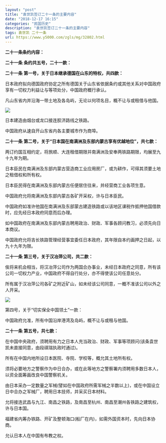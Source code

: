 ```yaml
---
layout: "post"
title: "袁世凯签订二十一条的主要内容"
date: "2018-12-17 16:15"
categories: "民国历史"
description: "袁世凯签订二十一条的主要内容"
tags: 袁世凯 二十一条
url: https://www.y5000.com/zgls/mg/32802.html
---
```






**二十一条条约内容：**

**二十一条** **条约共五号，二十一款：**

**二十一条** **第一号，关于日本继承德国在山东的特权，共四款：**

日本政府拟向德国政府协定之所有德国关于山东省依据条约或其他关系对中国政府享有一切权力利益让与等项处分，中国政府概行承认。

凡山东省内并沿海一带土地及各岛屿，无论以何项名目，概不让与或租借与他国。

![](https://img.y5000.com/uploads/allimg/180912/8-1P912095134105.jpg)

日本建造由烟台或龙口接连胶济路线之铁路。

中国政府从速自开山东省内各主要城市作为商埠。

**二十一条** **第二号，关于“日本国在南满洲及东部内蒙古享有优越地位”，共七款：**

两订约国互相约定，将旅顺、大连租借期限并南满洲及安奉两铁路期限，均展至九十九年为期。

日本臣民在南满洲及东部内蒙古营造商工业应用房厂，或为耕作，可得其须要土地之租借权和所有权。

日本臣民得在南满洲及东部内蒙古任便居住往来，并经营商工业各项生意。

中国政府允将南满洲及东部内蒙古各矿开采权，许与日本臣民。

中国政府如准许他国在南满洲及东部蒙古建造铁路或以该地区课税作抵押他国借款时，应先经日本政府同意而后办理。

如中国政府在南满洲及东部内蒙古聘用政治、财政、军事各顾问教习，必须先向日本商议。

中国政府允将吉长铁路管理经营事宜委任日本政府，其年限自本约画押之日起，以九十九年为限。

**二十一条** **第三号，关于汉冶萍公司，共二款：**

俟将来机会相当，将汉冶萍公司作为两国合办事业，未经日本政府之同意，所有该公司一切权力产业，中国政府不得自行处分，亦不得使该公司任意处分。

所有属于汉冶萍公司各矿之附近矿山，如未经该公司同意，一概不准该公司以外之人开采。

![](https://img.y5000.com/uploads/allimg/180912/8-1P912095210F7.jpg)

第四号，关于“切实保全中国领土”一款：

中国政府允准，所有中国沿岸港湾及岛屿，概不让与或租与他国。

**二十一条** **第五号，共七款：**

在中国中央政府，须聘用有力之日本人充当政治、财政、军事等项顾问(该条袁世凯未直接同意，由段祺瑞执政时通过)。

所有在中国内地所设日本医院、寺院、学校等，概允其土地所有权。

须将必要地方之警察作为中日合办，或在此等地方之警察署内须聘用多数日本人，以资全面筹画改良中国警察机关。

由日本采办一定数量之军械(譬如在中国政府所需军械之半数以上)，或在中国设立日中合办之军械厂，聘用日本技师，并采买日本材料。

允将接连武昌与九江、南昌之铁路，及南昌至杭州、南昌至潮州各铁路之建筑权，许与日本国。

福建省内筹办铁路、开矿及整顿海口(船厂在内)，如需外国资本时，先向日本协商。

允认日本人在中国有布教之权。
